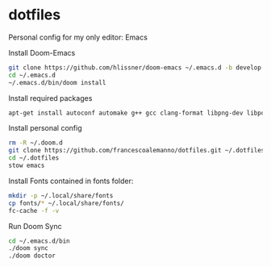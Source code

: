 # dotfiles
Personal config for my only editor: Emacs

Install Doom-Emacs
``` sh
git clone https://github.com/hlissner/doom-emacs ~/.emacs.d -b develop
cd ~/.emacs.d
~/.emacs.d/bin/doom install
```

Install required packages
``` sh
apt-get install autoconf automake g++ gcc clang-format libpng-dev libpoppler-dev libpoppler-glib-dev libpoppler-private-dev libz-dev make pkg-config stow
```

Install personal config
``` sh
rm -R ~/.doom.d
git clone https://github.com/francescoalemanno/dotfiles.git ~/.dotfiles
cd ~/.dotfiles
stow emacs
```

Install Fonts contained in fonts folder:

``` sh
mkdir -p ~/.local/share/fonts
cp fonts/* ~/.local/share/fonts/
fc-cache -f -v
```

Run Doom Sync

``` sh
cd ~/.emacs.d/bin
./doom sync
./doom doctor
```
